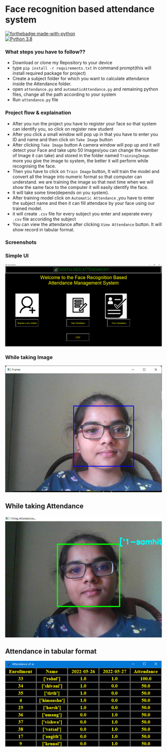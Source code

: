 
# Face recognition based attendance system 

[![forthebadge made-with-python](http://ForTheBadge.com/images/badges/made-with-python.svg)](https://www.python.org/)                 
[![Python 3.8](https://img.shields.io/badge/python-3.8-blue.svg)](https://www.python.org/downloads/release/python-380/) 

### What steps you have to follow??
- Download or clone my Repository to your device
- type `pip install -r requirements.txt` in command prompt(this will install required package for project)
- Create a subject folder for which you want to calculate attendance inside the Attendance folder.
- open `attendance.py` and `automaticAttendance.py` and remaining python files, change all the path according to your system
- Run `attendance.py` file

### Project flow & explaination
- After you run the project you have to register your face so that system can identify you, so click on register new student
- After you click a small window will pop up in that you have to enter you ID and name and then click on `Take Image` button
- After clicking `Take Image` button A camera window will pop up and it will detect your Face and take upto 50 Images(you can change the number of Image it can take) and stored in the folder named `TrainingImage`. more you give the image to system, the better it will perform while recognising the face.
- Then you have to click on `Train Image` button, It will train the model and convert all the Image into numeric format so that computer can understand. we are training the image so that next time when we will show the same face to the computer it will easily identify the face.
- It will take some time(depends on you system).
- After training model click on `Automatic Attendance` ,you have to enter the subject name and then it can fill attendace by your face using our trained model.
- it will create `.csv` file for every subject you enter and seperate every `.csv` file accoriding the subject
- You can view the attendance after clicking `View Attendance` button. It will show record in tabular format.

### Screenshots

### Simple UI
<img src='https://github.com/SAMHITHAM/Digitalized-Attendance-using-Face-Recognition/blob/main/Project%20Snap/image1.png'>

### While taking Image
<img src='https://github.com/SAMHITHAM/Digitalized-Attendance-using-Face-Recognition/blob/main/Project%20Snap/image4.png'>

## While taking Attendance
<img src='https://github.com/SAMHITHAM/Digitalized-Attendance-using-Face-Recognition/blob/main/Project%20Snap/image8.png'>

## Attendance in tabular format 
<img src='https://github.com/SAMHITHAM/Digitalized-Attendance-using-Face-Recognition/blob/main/Project%20Snap/image7.png'>

